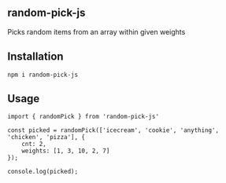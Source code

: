 ## random-pick-js

Picks random items from an array within given weights

## Installation

```tsx
npm i random-pick-js
```

## Usage

```tsx
import { randomPick } from 'random-pick-js'

const picked = randomPick(['icecream', 'cookie', 'anything', 'chicken', 'pizza'], { 
	cnt: 2,
	weights: [1, 3, 10, 2, 7]
});

console.log(picked);
```

